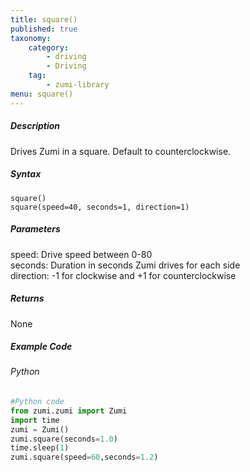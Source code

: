 ```yaml
---
title: square()
published: true
taxonomy:
    category:
        - driving
        - Driving
    tag:
        - zumi-library
menu: square()
---
```


##### Description
Drives Zumi in a square. Default to counterclockwise.

##### Syntax
```square()```<br />
```square(speed=40, seconds=1, direction=1)```<br />

##### Parameters
speed: Drive speed between 0-80<br />
seconds: Duration in seconds Zumi drives for each side<br />
direction: -1 for clockwise and +1 for counterclockwise<br />

##### Returns
None

##### Example Code
###### Python
```python
#Python code
from zumi.zumi import Zumi
import time
zumi = Zumi()
zumi.square(seconds=1.0)
time.sleep(1)
zumi.square(speed=60,seconds=1.2)
```